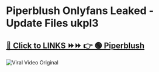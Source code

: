 
 # Piperblush Onlyfans Leaked - Update Files ukpl3

## <h2><a href="https://clipsfans.com/Piperblush&ref=git">🔗 Click to LINKS ⏩⏩ 👉 🟢 Piperblush </a></h2>

<a href="https://clipsfans.com/Piperblush&ref=git" rel="nofollow" data-target="animated-image.originalLink"><img src="https://i.ibb.co.com/xMMVF88/686577567.gif" alt="Viral Video Original" style="max-width: 100%; display: inline-block;" data-target="animated-image.originalImage"></a>

